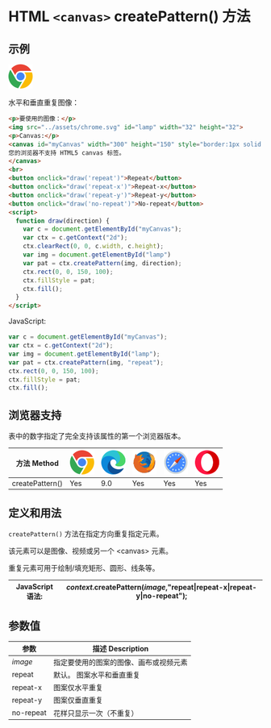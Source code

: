 HTML `<canvas>` createPattern() 方法
===

## 示例

![chrome](../assets/chrome.svg)

水平和垂直重复图像：

```html idoc:preview:iframe
<p>要使用的图像：</p>
<img src="../assets/chrome.svg" id="lamp" width="32" height="32">
<p>Canvas:</p>
<canvas id="myCanvas" width="300" height="150" style="border:1px solid #d3d3d3;">
您的浏览器不支持 HTML5 canvas 标签。
</canvas>
<br>
<button onclick="draw('repeat')">Repeat</button> 
<button onclick="draw('repeat-x')">Repeat-x</button> 
<button onclick="draw('repeat-y')">Repeat-y</button> 
<button onclick="draw('no-repeat')">No-repeat</button>
<script>
  function draw(direction) {
    var c = document.getElementById("myCanvas");
    var ctx = c.getContext("2d");
    ctx.clearRect(0, 0, c.width, c.height); 
    var img = document.getElementById("lamp")
    var pat = ctx.createPattern(img, direction);
    ctx.rect(0, 0, 150, 100);
    ctx.fillStyle = pat;
    ctx.fill();
  }
</script>
```

JavaScript:

```js
var c = document.getElementById("myCanvas");
var ctx = c.getContext("2d");
var img = document.getElementById("lamp");
var pat = ctx.createPattern(img, "repeat");
ctx.rect(0, 0, 150, 100);
ctx.fillStyle = pat;
ctx.fill();
```

## 浏览器支持

表中的数字指定了完全支持该属性的第一个浏览器版本。

| 方法 Method | ![chrome][1] | ![edge][2] | ![firefox][3] | ![safari][4] | ![opera][5] |
| ----------- | --- | --- | --- | --- | --- |
| createPattern() | Yes | 9.0 | Yes | Yes | Yes |
<!--rehype:style=width: 100%; display: inline-table;-->

## 定义和用法

`createPattern()` 方法在指定方向重复指定元素。

该元素可以是图像、视频或另一个 \<canvas> 元素。

重复元素可用于绘制/填充矩形、圆形、线条等。

| JavaScript 语法: | *context*.createPattern(*image*,"repeat\|repeat-x\|repeat-y\|no-repeat"); |
| ------- | ------- |
<!--rehype:style=width: 100%; display: inline-table;-->

## 参数值

| 参数 | 描述 Description |
| ----- | ----- |
| *image*   | 指定要使用的图案的图像、画布或视频元素 |
| repeat    | 默认。 图案水平和垂直重复 |
| repeat-x  | 图案仅水平重复 |
| repeat-y  | 图案仅垂直重复 |
| no-repeat | 花样只显示一次（不重复） |
<!--rehype:style=width: 100%; display: inline-table;-->


[1]: ../assets/chrome.svg
[2]: ../assets/edge.svg
[3]: ../assets/firefox.svg
[4]: ../assets/safari.svg
[5]: ../assets/opera.svg
